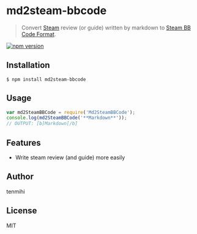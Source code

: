 # md2steam-bbcode

> Convert [Steam](http://store.steampowered.com) review (or guide) written by markdown to [Steam BB Code Format](http://steamcommunity.com/comment/WorkshopItem/formattinghelp).

[![npm version](https://badge.fury.io/js/md2steam-bbcode.svg)](https://badge.fury.io/js/md2steam-bbcode)

## Installation

```console
$ npm install md2steam-bbcode
```

## Usage

```js
var md2SteamBBCode = require('Md2SteamBBCode');
console.log(md2SteamBBCode('**Markdown**'));
// OUTPUT: [b]Markdown[/b]
```

## Features

- Write steam review (and guide) more easily

## Author

tenmihi

## License

MIT
